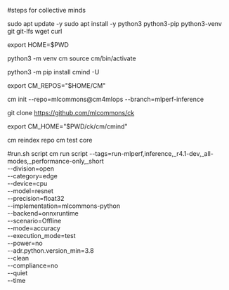 #steps for collective minds

sudo apt update -y
sudo apt install -y python3 python3-pip python3-venv git git-lfs wget curl

export HOME=$PWD

python3 -m venv cm
source cm/bin/activate

python3 -m pip install cmind -U

export CM_REPOS="$HOME/CM"

cm init --repo=mlcommons@cm4mlops --branch=mlperf-inference

git clone https://github.com/mlcommons/ck

export CM_HOME="$PWD/ck/cm/cmind"

cm reindex repo
cm test core

#run.sh script
cm run script --tags=run-mlperf,inference,_r4.1-dev,_all-modes,_performance-only,_short  \
   --division=open \
   --category=edge \
   --device=cpu \
   --model=resnet \
   --precision=float32 \
   --implementation=mlcommons-python \
   --backend=onnxruntime \
   --scenario=Offline \
   --mode=accuracy \
   --execution_mode=test \
   --power=no \
   --adr.python.version_min=3.8 \
   --clean \
   --compliance=no \
   --quiet \
   --time
